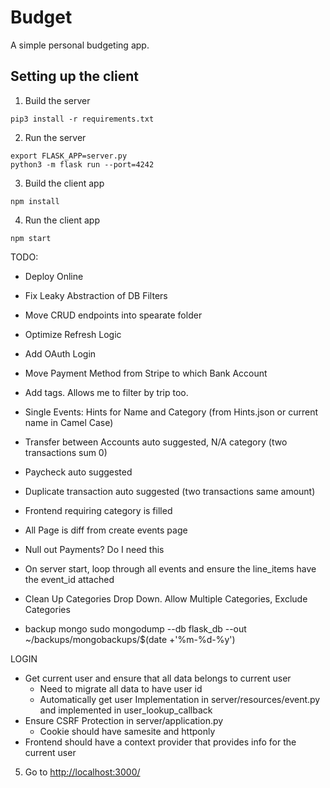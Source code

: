 # Budget

A simple personal budgeting app.

## Setting up the client

1. Build the server

~~~
pip3 install -r requirements.txt
~~~

2. Run the server

~~~
export FLASK_APP=server.py
python3 -m flask run --port=4242
~~~

3. Build the client app

~~~
npm install
~~~

4. Run the client app

~~~
npm start
~~~

TODO:
- Deploy Online
- Fix Leaky Abstraction of DB Filters
- Move CRUD endpoints into spearate folder
- Optimize Refresh Logic
- Add OAuth Login
- Move Payment Method from Stripe to which Bank Account
- Add tags. Allows me to filter by trip too.
- Single Events: Hints for Name and Category (from Hints.json or current name in Camel Case)
- Transfer between Accounts auto suggested, N/A category (two transactions sum 0)
- Paycheck auto suggested
- Duplicate transaction auto suggested (two transactions same amount)
- Frontend requiring category is filled

- All Page is diff from create events page
- Null out Payments? Do I need this
- On server start, loop through all events and ensure the line_items have the event_id attached
- Clean Up Categories Drop Down. Allow Multiple Categories, Exclude Categories
- backup mongo
sudo mongodump --db flask_db --out ~/backups/mongobackups/$(date +'%m-%d-%y')

LOGIN
- Get current user and ensure that all data belongs to current user
    - Need to migrate all data to have user id
    - Automatically get user Implementation in server/resources/event.py and implemented in user_lookup_callback
- Ensure CSRF Protection in server/application.py
    - Cookie should have samesite and httponly
- Frontend should have a context provider that provides info for the current user

5. Go to [http://localhost:3000/](http://localhost:3000/)
